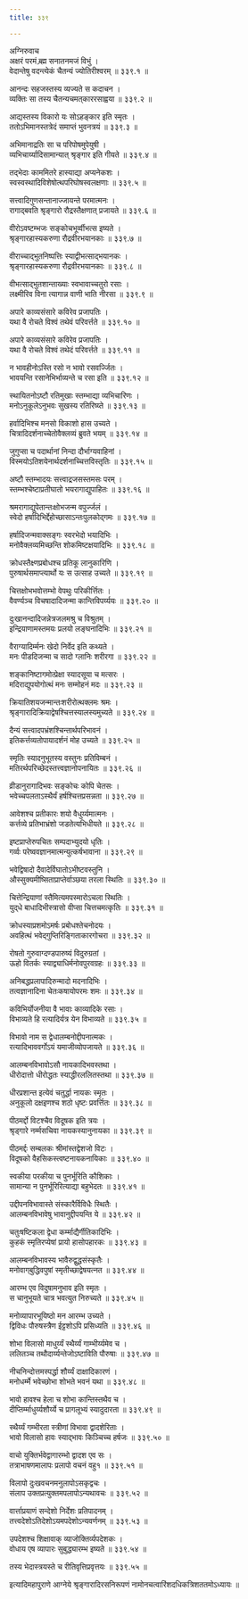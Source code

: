 ```yaml
---
title: ३३९

---
```

अग्निरुवाच  
अक्षरं परमं ब्र्ह्म सनातनमजं विभुं ।  
वेदान्तेषु वदन्त्येकं चैतन्यं ज्योतिरीश्वरम् ॥ ३३९.१ ॥  
  
आनन्दः सहजस्तस्य व्यज्यते स कदाचन ।  
व्यक्तिः सा तस्य चैतन्यचमत्‌काररसाह्वया ॥ ३३९.२ ॥  
  
आद्यस्तस्य विकारो यः सोऽहङ्कार इति स्मृतः ।  
ततोऽभिमानस्तत्रेदं समाप्तं भुवनत्रयं ॥ ३३९.३ ॥  
  
अभिमानाद्रतिः सा च परिपोषमुपेयुषी ।  
व्यभिचार्य्यादिसामान्यात् श्रृङ्गार इति गीयते ॥ ३३९.४ ॥  
  
तद्भेदाः काममितरे हास्याद्या अप्यनेकशः ।  
स्वस्वस्थादिविशेषोत्थपरिघोषस्वलक्षणाः ॥ ३३९.५ ॥  
  
सत्त्वादिगुणसन्तानाज्जायन्ते परमात्मनः ।  
रागाद्बवति श्रृङ्गारो रौद्रस्तैक्षणात् प्रजायते ॥ ३३९.६ ॥  
  
वीरोऽवष्टम्भजः सङ्कोचभूर्व्वीभत्स इष्यते ।  
श्रृङ्गारहास्यकरुणा रौद्रवीरभयानकाः ॥ ३३९.७ ॥  
  
वीराच्चाद्भुतनिष्पत्तिः स्याद्वीभत्साद्भयानकः ।  
श्रृङ्गारहास्यकरुणा रौद्रवीरभयानकाः ॥ ३३९.८ ॥  
  
वीभत्साद्भुतशान्ताख्याः स्वभावाच्चतुरो रसाः ।  
लक्ष्मीरिव विना त्यागान्न वाणी भाति नीरसा ॥ ३३९.९ ॥  
  
अपारे काव्यसंसारे कविरेव प्रजापतिः ।  
यथा वै रोचते विश्वं तथेवं परिवर्त्तते ॥ ३३९.१० ॥  
  
अपारे काव्यसंसारे कविरेव प्रजापतिः ।  
यथा वै रोचते विश्वं तथेदं परिवर्त्तते ॥ ३३९.११ ॥  
  
न भावहीनोऽस्ति रसो न भावो रसवर्ज्जितः ।  
भावयन्ति रसानेभिर्भाव्यन्ते च रसा इति ॥ ३३९.१२ ॥  
  
स्थायितनोऽष्टौ रतिमुखाः स्तम्भाद्या व्यभिचारिणः ।  
मनोऽनुकूलेऽनुभवः सुखस्य रतिरिष्य्ते ॥ ३३९.१३ ॥  
  
हर्वादिभिश्च मनसो विकाशो हास उच्यते ।  
चित्रादिदर्शनाच्चेतोवैक्लव्यं ब्रुवते भयम् ॥ ३३९.१४ ॥  
  
जुगुप्सा च पदार्थानां निन्दा दौर्भाग्यवाहिनां ।  
विस्मयोऽतिशयेनार्थदर्शनाच्चित्तविस्तृतिः ॥ ३३९.१५ ॥  
  
अष्टौ स्तम्भादयः सत्त्वाद्रजसस्तमसः परम् ।  
स्तम्भश्चेष्टाप्रतीघातो भयरागाद्युपाहितः ॥ ३३९.१६ ॥  
  
श्रमरागाद्युपेतान्तःक्षोभजन्म वपुर्ज्जलं ।  
स्वेदो हर्षादिभिर्द्देहोच्छासाऽन्तःपुलकोद्‌गमः ॥ ३३९.१७ ॥  
  
हर्षादिजन्मवाक्सङ्गः स्वरभेदो भयादिभिः ।  
मनोवैक्लव्यमिच्छन्ति शोकमिष्टक्षयादिभिः ॥ ३३९.१८ ॥  
  
क्रोधस्तैक्ष्णप्रबोधश्च प्रतिकू लानुकारिणि ।  
पुरुषार्थसमाप्त्यार्थो यः स उत्साह उच्यते ॥ ३३९.१९ ॥  
  
चित्तक्षोभभवोत्तम्भो वेपथुः परिकीर्त्तितः ।  
वैवर्ण्यञ्च विचषादादिजन्मा कान्तिविपर्य्ययः ॥ ३३९.२० ॥  
  
दुःखानन्दादिजन्नेत्रजलमश्रु च विश्रुतम् ।  
इन्द्रियाणामस्तमयः प्रलयो लङ्घनादिभिः ॥ ३३९.२१ ॥  
  
वैराग्यादिर्म्मनः खेदो निर्वेद इति कथ्यते ।  
मनः पीडदिजन्मा च सादो ग्लानिः शरीरगा ॥ ३३९.२२ ॥  
  
शङ्कानिष्टागमोत्प्रेक्षा स्यादसूया च मत्सरः ।  
मदिराद्युपयोगोत्थं मनः सम्मोहनं मदः ॥ ३३९.२३ ॥  
  
क्रियातिशयजन्मान्तःशरीरोत्थक्लमः श्रमः ।  
श्रृङ्गारादिक्रियाद्वेषश्चित्तस्यालस्यमुच्यते ॥ ३३९.२४ ॥  
  
दैन्यं सत्त्वादपभ्रंशश्चिन्तार्थपरिभावनं ।  
इतिकर्त्तव्यतोपायादर्शनं मोह उच्यते ॥ ३३९.२५ ॥  
  
स्मृतिः स्यादनुभूतस्य वस्तुनः प्रतिविम्बनं ।  
मतिरर्थपरिच्छेदस्तत्त्वज्ञानोपनायितः ॥ ३३९.२६ ॥  
  
व्रीडानुरागादिभवः सङ्कोचः कोपि चेतसः ।  
भवेच्चपलताऽस्थैर्यं हर्षश्चित्तप्रसन्नता ॥ ३३९.२७ ॥  
  
आवेशश्च प्रतीकारः शयो वैधुर्य्यमात्मनः ।  
कर्त्तव्ये प्रतिभाभ्रंशो जडतेत्यभिधीयते ॥ ३३९.२८ ॥  
  
इष्टप्राप्तेरुपचितः सम्पदाभ्युदयो धृतिः ।  
गर्व्वः परेष्ववज्ञानमात्मन्युत्कर्षभावाना ॥ ३३९.२९ ॥  
  
भवेद्विषादो दैवादेर्विघातोऽभीष्टवस्तुनि ।  
औस्सुक्यमीष्सिताप्राप्तेर्वाञ्छया तरला स्थितिः ॥ ३३९.३० ॥  
  
चित्तेन्द्रियाणां स्तैमित्यमपस्मारोऽचला स्थितिः ।  
युद्‌धे बाधादिभीस्त्रासो वीप्सा चित्तचमत्कृतिः ॥ ३३९.३१ ॥  
  
क्रोधस्याप्रशमोऽमर्षः प्रबोधश्तेचनोदयः ।  
अवहित्थं भवेद्‌गुप्तिरिङ्गिताकारगोचरा ॥ ३३९.३२ ॥  
  
रोषतो गुरुवाग्दण्डपारुष्यं विदुरुग्रतां ।  
ऊहो वितर्कः स्याद्व्याधिर्मनोवपुरवग्रहः ॥ ३३९.३३ ॥  
  
अनिबद्धप्रलापादिरुन्मादो मदनादिभिः ।  
तत्वज्ञानादिना चेतःकषायोपरमः शमः ॥ ३३९.३४ ॥  
  
कविभिर्योजनीया वै भावाः काव्यादिके रसाः ।  
विभाव्यते हि रत्यादिर्यत्र येन विभाव्यते ॥ ३३९.३५ ॥  
  
विभावो नाम स द्वेधालम्बनोद्दीपनात्मकः ।  
रत्यादिभाववर्गोऽयं यमाजीव्योपजायते ॥ ३३९.३६ ॥  
  
आलम्बनविभावोऽसौ नायकादिभवस्तथा ।  
धीरोदात्तो धीरोद्धतः स्याद्धीरललितस्तथा ॥ ३३९.३७ ॥  
  
धीरप्रशान्त इत्येवं चतुर्द्धा नायकः स्मृतः ।  
अनुकूलो दक्षइणश्च शठो धृष्टः प्रवर्त्तितः ॥ ३३९.३८ ॥  
  
पीठमर्द्दो विटश्चैव विदूषक इति त्रयः ।  
श्रृड्गारे नर्म्मसचिवा नायकस्यानुनायका ॥ ३३९.३९ ॥  
  
पीठमर्द्दः सम्बलकः श्रीमांस्तद्वेशजो विटः ।  
विदूषको वैहसिकस्त्वष्टनायकनायिकाः ॥ ३३९.४० ॥  
  
स्वकीया परकीया च पुनर्भूरिति कौशिकाः ।  
सामान्या न पुनर्भूरिरित्याद्या बहुभेदतः ॥ ३३९.४१ ॥  
  
उद्दीपनविभावास्ते संस्कारैर्विविधैः स्थितैः ।  
आलम्बनविभावेषु भावानुद्दीपयन्ति ये ॥ ३३९.४२ ॥  
  
चतुःषष्टिकला द्वेधा कर्म्माद्यैर्गीतिकादिभिः ।  
कुहकं स्मृतिरप्येषां प्रायो हासोपहारकः ॥ ३३९.४३ ॥  
  
आलम्बनविभावस्य भावैरुद्वुद्धसंस्कृतैः ।  
मनोवाग्‌बुद्धिवपुषां स्मृतीच्छाद्वेषयत्नत ॥ ३३९.४४ ॥  
  
आरम्भ एव विदुषामनुभाव इति स्मृतः ।  
स चानुभूयते चात्र भवत्युत निरुच्यते ॥ ३३९.४५ ॥  
  
मनोव्यापारभूयिष्ठो मन आरम्भ उच्यते ।  
द्विविधः पौरुषस्त्रैण ईट्टशोऽपि प्रसिध्यति ॥ ३३९.४६ ॥  
  
शोभा विलासो माधुर्य्यं स्थैर्य्यं गाम्भीर्य्यमेव च ।  
ललितञ्च तथौदार्य्यन्तेजोऽष्टाविति पौरुषाः ॥ ३३९.४७ ॥  
  
नीचनिन्दोत्तमस्पर्द्धा शौर्य्यं दाक्षादिकारणं ।  
मनोधर्म्मे भवेच्छोभा शोभते भवनं यथा ॥ ३३९.४८ ॥  
  
भावो हावश्च हेला च शोभा कान्तिस्तथैव च ।  
दीप्तिर्म्माधुर्य्यशौर्य्ये च प्रागलूभ्यं स्यादुदारता ॥ ३३९.४९ ॥  
  
स्थैर्य्यं गम्भीरता स्त्रीणां विभावा द्वादशेरिताः ।  
भावो विलासो हावः स्याद्भावः किञ्चिच्च हर्षजः ॥ ३३९.५० ॥  
  
वाचो युक्तिर्भवेद्वागारम्भो द्वादश एव सः ।  
तत्राभाषणमालापः प्रलापो वचनं वहु१ ॥ ३३९.५१ ॥  
  
विलापो दुःखवचनमनुलापोऽसकृद्वचः ।  
संलाप उक्तप्रत्युक्तमपलापोऽन्यथावचः ॥ ३३९.५२ ॥  
  
वार्त्ताप्रयाणं सन्देशो निर्देशः प्रतिपादनम् ।  
तत्त्वदेशोऽतिदेशोऽयमपदेशोऽन्यवर्णनम् ॥ ३३९.५३ ॥  
  
उपदेशश्च शिक्षावाक् व्याजोक्तिर्व्यपदेशकः ।  
वोधाय एष व्यापारः सुबुद्ध्यारम्भ इष्यते ॥ ३३९.५४ ॥  
  
तस्य भेदास्त्रयस्ते च रीतिवृत्तिप्रवृत्तयः ॥ ३३९.५५ ॥  
  
इत्यादिमहापुराणे आग्नेये श्रृङ्गारादिरसनिरूपणं नामोनचत्वारिंशदधिकत्रिशततमोऽध्यायः ॥